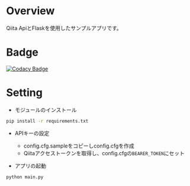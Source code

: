 # Overview

Qiita ApiとFlaskを使用したサンプルアプリです。

# Badge

[![Codacy Badge](https://app.codacy.com/project/badge/Grade/93412a453c26496d96252ad048213f47)](https://app.codacy.com/gh/ishi720/qiita_api_sample/dashboard?utm_source=gh&utm_medium=referral&utm_content=&utm_campaign=Badge_grade)

# Setting

- モジュールのインストール

```bash
pip install -r requirements.txt
```

- APIキーの設定
  - config.cfg.sampleをコピーしconfig.cfgを作成
  - Qiitaアクセストークンを取得し、config.cfgの`BEARER_TOKEN`にセット

- アプリの起動

```bash
python main.py
```
